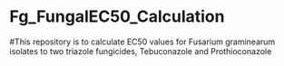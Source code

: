 # Fg_FungalEC50_Calculation
#This repository is to calculate EC50 values for Fusarium graminearum isolates to two triazole fungicides, Tebuconazole and Prothioconazole
